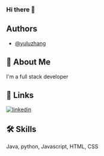 ### Hi there 👋

## Authors

- [@yuluzhang](https://github.com/yuluzhang)

  
## 🚀 About Me
I'm a full stack developer

  
## 🔗 Links
[![linkedin](https://img.shields.io/badge/linkedin-0A66C2?style=for-the-badge&logo=linkedin&logoColor=white)](https://www.linkedin.com/in/yuluzhang/)

## 🛠 Skills
Java, python, Javascript, HTML, CSS
